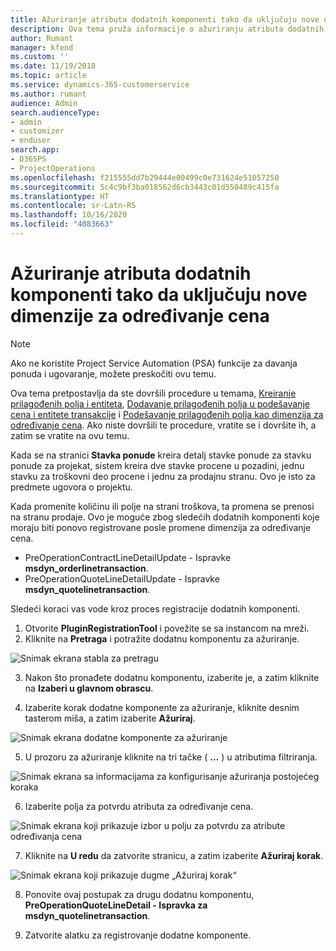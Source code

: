 ```yaml
---
title: Ažuriranje atributa dodatnih komponenti tako da uključuju nove dimenzije za određivanje cena
description: Ova tema pruža informacije o ažuriranju atributa dodatnih komponenti za dimenzije određivanja cena.
author: Rumant
manager: kfend
ms.custom: ''
ms.date: 11/19/2018
ms.topic: article
ms.service: dynamics-365-customerservice
ms.author: rumant
audience: Admin
search.audienceType:
- admin
- customizer
- enduser
search.app:
- D365PS
- ProjectOperations
ms.openlocfilehash: f215555dd7b29444e00499c0e731624e51057250
ms.sourcegitcommit: 5c4c9bf3ba018562d6cb3443c01d550489c415fa
ms.translationtype: HT
ms.contentlocale: sr-Latn-RS
ms.lasthandoff: 10/16/2020
ms.locfileid: "4083663"
---
```

# <a name="update-plug-in-attributes-to-include-new-pricing-dimensions"></a>Ažuriranje atributa dodatnih komponenti tako da uključuju nove dimenzije za određivanje cena

> [!NOTE]
> Ako ne koristite Project Service Automation (PSA) funkcije za davanja ponuda i ugovaranje, možete preskočiti ovu temu.

Ova tema pretpostavlja da ste dovršili procedure u temama, [Kreiranje prilagođenih polja i entiteta](create-custom-fields-entities.md), [Dodavanje prilagođenih polja u podešavanje cena i entitete transakcije](field-references.md) i [Podešavanje prilagođenih polja kao dimenzija za određivanje cena](set-up-pricing-dimensions.md). Ako niste dovršili te procedure, vratite se i dovršite ih, a zatim se vratite na ovu temu.

Kada se na stranici **Stavka ponude** kreira detalj stavke ponude za stavku ponude za projekat, sistem kreira dve stavke procene u pozadini, jednu stavku za troškovni deo procene i jednu za prodajnu stranu. Ovo je isto za predmete ugovora o projektu.

Kada promenite količinu ili polje na strani troškova, ta promena se prenosi na stranu prodaje. Ovo je moguće zbog sledećih dodatnih komponenti koje moraju biti ponovo registrovane posle promene dimenzija za određivanje cena.

- PreOperationContractLineDetailUpdate - Ispravke **msdyn_orderlinetransaction**.
- PreOperationQuoteLineDetailUpdate - Ispravke **msdyn_quotelinetransaction**.

Sledeći koraci vas vode kroz proces registracije dodatnih komponenti.

1. Otvorite **PluginRegistrationTool** i povežite se sa instancom na mreži.
2. Kliknite na **Pretraga** i potražite dodatnu komponentu za ažuriranje.

 ![Snimak ekrana stabla za pretragu](media/PRT-1.png)

3. Nakon što pronađete dodatnu komponentu, izaberite je, a zatim kliknite na **Izaberi u glavnom obrascu**.

4. Izaberite korak dodatne komponente za ažuriranje, kliknite desnim tasterom miša, a zatim izaberite **Ažuriraj**.

 ![Snimak ekrana dodatne komponente za ažuriranje](media/PRT-2.png)
 
5. U prozoru za ažuriranje kliknite na tri tačke ( **...** ) u atributima filtriranja.

 ![Snimak ekrana sa informacijama za konfigurisanje ažuriranja postojećeg koraka](media/PRT-3.png)
 
6. Izaberite polja za potvrdu atributa za određivanje cena.

 ![Snimak ekrana koji prikazuje izbor u polju za potvrdu za atribute određivanja cena](media/PRT-4.png)

7. Kliknite na **U redu** da zatvorite stranicu, a zatim izaberite **Ažuriraj korak**.

 ![Snimak ekrana koji prikazuje dugme „Ažuriraj korak“](media/PRT-5.png)
 
8. Ponovite ovaj postupak za drugu dodatnu komponentu, **PreOperationQuoteLineDetail - Ispravka za msdyn_quotelinetransaction**.

9. Zatvorite alatku za registrovanje dodatne komponente.


